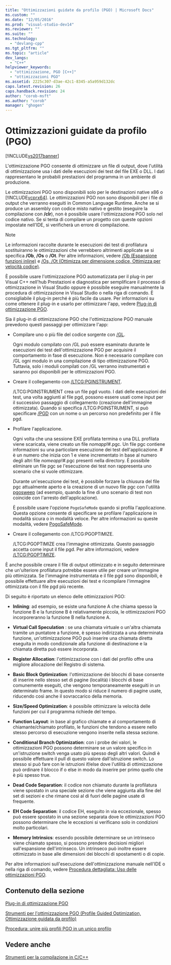 ```yaml
---
title: "Ottimizzazioni guidate da profilo (PGO) | Microsoft Docs"
ms.custom: ""
ms.date: "12/05/2016"
ms.prod: "visual-studio-dev14"
ms.reviewer: ""
ms.suite: ""
ms.technology: 
  - "devlang-cpp"
ms.tgt_pltfrm: ""
ms.topic: "article"
dev_langs: 
  - "C++"
helpviewer_keywords: 
  - "ottimizzazione, PGO [C++]"
  - "ottimizzazioni PGO"
ms.assetid: 2225c307-d3ae-42c1-8345-a5a959d132dc
caps.latest.revision: 26
caps.handback.revision: 24
author: "corob-msft"
ms.author: "corob"
manager: "ghogen"
---
```

# Ottimizzazioni guidate da profilo (PGO)
[!INCLUDE[vs2017banner](../../assembler/inline/includes/vs2017banner.md)]

L'ottimizzazione PGO consente di ottimizzare un file di output, dove l'utilità di ottimizzazione usa i dati delle esecuzioni dei test del file EXE o DLL.  I dati rappresentano le probabili prestazioni del programma in un ambiente di produzione.  
  
 Le ottimizzazioni PGO sono disponibili solo per le destinazioni native x86 o [!INCLUDE[vcprx64](../../assembler/inline/includes/vcprx64_md.md)].  Le ottimizzazioni PGO non sono disponibili per i file di output che verranno eseguiti in Common Language Runtime.  Anche se si produce un assembly con codice misto nativo e gestito \(eseguire la compilazione con **\/clr**\), non è possibile usare l'ottimizzazione PGO solo nel codice nativo.  Se si tenta di compilare un progetto con queste opzioni impostate nell'IDE, si verificherà un errore di compilazione.  
  
> [!NOTE]
>  Le informazioni raccolte durante le esecuzioni dei test di profilatura sostituiranno le ottimizzazioni che verrebbero altrimenti applicate se si specifica **\/Ob**, **\/Os** o **\/Ot**.  Per altre informazioni, vedere [\/Ob \(Espansione funzioni inline\)](../../build/reference/ob-inline-function-expansion.md) e [\/Os, \/Ot \(Ottimizza per dimensione codice, Ottimizza per velocità codice\)](../../build/reference/os-ot-favor-small-code-favor-fast-code.md).  
  
 È possibile usare l'ottimizzazione PGO automatizzata per il plug\-in per Visual C\+\+ nell'hub Prestazioni e diagnostica per semplificare il processo di ottimizzazione in Visual Studio oppure è possibile eseguire manualmente la procedura di ottimizzazione in Visual Studio o nella riga di comando.  È consigliabile il plug\-in perché è più facile da usare.  Per informazioni su come ottenere il plug\-in e usarlo per ottimizzare l'app, vedere [Plug\-in di ottimizzazione PGO](../../build/reference/profile-guided-optimization-in-the-performance-and-diagnostics-hub.md).  
  
 Sia il plug\-in di ottimizzazione PGO che l'ottimizzazione PGO manuale prevedono questi passaggi per ottimizzare l'app:  
  
-   Compilare uno o più file del codice sorgente con [\/GL](../../build/reference/gl-whole-program-optimization.md).  
  
     Ogni modulo compilato con \/GL può essere esaminato durante le esecuzioni dei test dell'ottimizzazione PGO per acquisire il comportamento in fase di esecuzione.  Non è necessario compilare con \/GL ogni modulo in una compilazione di tipo ottimizzazione PGO.  Tuttavia, solo i moduli compilati con \/GL verranno instrumentati e saranno poi disponibili per le ottimizzazioni PGO.  
  
-   Creare il collegamento con [\/LTCG:PGINSTRUMENT](../../build/reference/ltcg-link-time-code-generation.md).  
  
     \/LTCG:PGINSTRUMENT crea un file pgd vuoto.  I dati delle esecuzioni dei test, una volta aggiunti al file pgd, possono essere usati come input per il successivo passaggio di collegamento \(creazione dell'immagine ottimizzata\).  Quando si specifica \/LTCG:PGINSTRUMENT, si può specificare [\/PGD](../../build/reference/pgd-specify-database-for-profile-guided-optimizations.md) con un nome o un percorso non predefinito per il file pgd.  
  
-   Profilare l'applicazione.  
  
     Ogni volta che una sessione EXE profilata termina o una DLL profilata viene scaricata, viene creato un file *nomapp*\!\#.pgc.  Un file pgc contiene informazioni su una particolare esecuzione dei test dell'applicazione.  \# è un numero che inizia con 1 e viene incrementato in base al numero degli altri file *nomeapp*\!\#.pgc presenti nella directory.  È possibile eliminare un file pgc se l'esecuzione dei test non rappresenta uno scenario che si vuole ottimizzare.  
  
     Durante un'esecuzione dei test, è possibile forzare la chiusura del file pgc attualmente aperto e la creazione di un nuovo file pgc con l'utilità [pgosweep](../../build/reference/pgosweep.md) \(ad esempio, quando la fine di uno scenario di test non coincide con l'arresto dell'applicazione\).  
  
     È possibile usare l'opzione `PogoSafeMode` quando si profila l'applicazione.  Questa opzione consente di specificare se profilare l'applicazione in modalità sicura o in modalità veloce.  Per altre informazioni su queste modalità, vedere [PogoSafeMode](../../build/reference/pogosafemode.md).  
  
-   Creare il collegamento con \/LTCG:PGOPTIMIZE.  
  
     \/LTCG:PGOPTIMIZE crea l'immagine ottimizzata.  Questo passaggio accetta come input il file pgd.  Per altre informazioni, vedere [\/LTCG:PGOPTIMIZE](../../build/reference/ltcg-link-time-code-generation.md).  
  
 È anche possibile creare il file di output ottimizzato e in seguito determinare che un'ulteriore profilatura potrebbe essere utile per creare un'immagine più ottimizzata.  Se l'immagine instrumentata e il file pgd sono disponibili, è possibile effettuare altre esecuzioni dei test e ricompilare l'immagine ottimizzata con il file pgd più recente.  
  
 Di seguito è riportato un elenco delle ottimizzazioni PGO:  
  
-   **Inlining**: ad esempio, se esiste una funzione A che chiama spesso la funzione B e la funzione B è relativamente piccola, le ottimizzazioni PGO incorporeranno la funzione B nella funzione A.  
  
-   **Virtual Call Speculation** : se una chiamata virtuale o un'altra chiamata tramite un puntatore a funzione, è spesso indirizzata a una determinata funzione, un'ottimizzazione PGO può inserire una chiamata diretta eseguita in modo condizionale alla funzione di destinazione e la chiamata diretta può essere incorporata.  
  
-   **Register Allocation**: l'ottimizzazione con i dati del profilo offre una migliore allocazione del Registro di sistema.  
  
-   **Basic Block Optimization**: l'ottimizzazione dei blocchi di base consente di inserire nello stesso set di pagine \(località\) i blocchi di base comunemente eseguiti, che vengono temporaneamente eseguiti in un determinato frame.  In questo modo si riduce il numero di pagine usate, riducendo così anche il sovraccarico della memoria.  
  
-   **Size\/Speed Optimization**: è possibile ottimizzare la velocità delle funzioni per cui il programma richiede del tempo.  
  
-   **Function Layout**: in base al grafico chiamate e al comportamento di chiamante\/chiamato profilato, le funzioni che tendono a essere nello stesso percorso di esecuzione vengono inserite nella stessa sezione.  
  
-   **Conditional Branch Optimization**: con i probe dei valori, le ottimizzazioni PGO possono determinare se un valore specifico in un'istruzione switch venga usato più spesso degli altri valori.  Quindi è possibile effettuare il pull di questo valore dall'istruzione switch.  Lo stesso si può fare con le istruzioni if\/else dove l'utilità di ottimizzazione può ordinare il blocco if o else in modo da inserire per primo quello che è più spesso true.  
  
-   **Dead Code Separation**: il codice non chiamato durante la profilatura viene spostato in una speciale sezione che viene aggiunta alla fine del set di sezioni  e che rimane così al di fuori delle pagine usate di frequente.  
  
-   **EH Code Separation**: il codice EH, eseguito in via eccezionale, spesso può essere spostato in una sezione separata dove le ottimizzazioni PGO possono determinare che le eccezioni si verificano solo in condizioni molto particolari.  
  
-   **Memory Intrinsics**: essendo possibile determinare se un intrinseco viene chiamato spesso, si possono prendere decisioni migliori sull'espansione dell'intrinseco.  Un intrinseco può inoltre essere ottimizzato in base alle dimensioni dei blocchi di spostamenti o di copie.  
  
 Per altre informazioni sull'esecuzione dell'ottimizzazione manuale nell'IDE o nella riga di comando, vedere [Procedura dettagliata: Uso delle ottimizzazioni PGO](http://msdn.microsoft.com/it-it/6e36421b-ec8c-4626-9c29-fa5ffb6f27f8).  
  
## Contenuto della sezione  
 [Plug\-in di ottimizzazione PGO](../../build/reference/profile-guided-optimization-in-the-performance-and-diagnostics-hub.md)  
  
 [Strumenti per l'ottimizzazione PGO \(Profile Guided Optimization, Ottimizzazione guidata da profilo\)](../../build/reference/tools-for-manual-profile-guided-optimization.md)  
  
 [Procedura: unire più profili PGO in un unico profilo](../../build/reference/how-to-merge-multiple-pgo-profiles-into-a-single-profile.md)  
  
## Vedere anche  
 [Strumenti per la compilazione in C\/C\+\+](../../build/reference/c-cpp-build-tools.md)